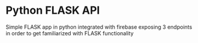 # Python FLASK API
Simple FLASK app in python integrated with firebase exposing 3 endpoints in order to get familiarized with FLASK functionality
